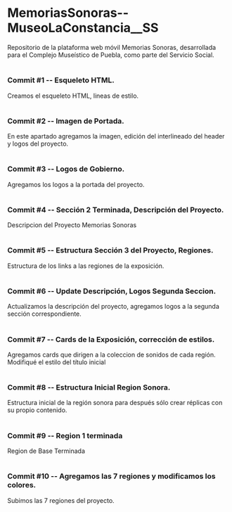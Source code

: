 # MemoriasSonoras--MuseoLaConstancia__SS
Repositorio de la plataforma web móvil Memorias Sonoras, desarrollada para el Complejo Museístico de Puebla, como parte del Servicio Social.
#
### Commit #1 -- Esqueleto HTML.

Creamos el esqueleto HTML, lineas de estilo.

#
### Commit #2 -- Imagen de Portada.

En este apartado agregamos la imagen, edición del interlineado del header y logos del proyecto.

#
### Commit #3 -- Logos de Gobierno.
Agregamos los logos a la portada del proyecto.

#
### Commit #4 -- Sección 2 Terminada, Descripción del Proyecto.
Descripcion del Proyecto Memorias Sonoras

#
### Commit #5 -- Estructura Sección 3 del Proyecto, Regiones.
Estructura de los links a las regiones de la exposición.

#
### Commit #6 -- Update Descripción, Logos Segunda Seccion.
Actualizamos la descripción del proyecto, agregamos logos a la segunda sección
correspondiente.

#
### Commit #7 -- Cards de la Exposición, corrección de estilos.
Agregamos cards que dirigen a la coleccion de sonidos de cada región. Modifiqué el estilo del título inicial

#
### Commit #8 -- Estructura Inicial Region Sonora.
Estructura inicial de la región sonora para después sólo crear réplicas con su propio contenido.

#
### Commit #9 -- Region 1 terminada
Region de Base Terminada

#
### Commit #10 -- Agregamos las 7 regiones y modificamos los colores.
Subimos las 7 regiones del proyecto.